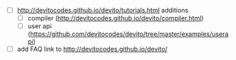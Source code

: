 - [ ] http://devitocodes.github.io/devito/tutorials.html additions
    - [ ] compiler (http://devitocodes.github.io/devito/compiler.html)
    - [ ] user api (https://github.com/devitocodes/devito/tree/master/examples/userapi) 
- [ ] add FAQ link to http://devitocodes.github.io/devito/